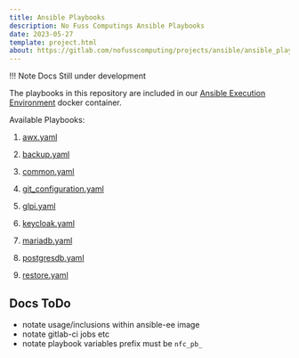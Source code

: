 ```yaml
---
title: Ansible Playbooks
description: No Fuss Computings Ansible Playbooks
date: 2023-05-27
template: project.html
about: https://gitlab.com/nofusscomputing/projects/ansible/ansible_playbooks
---
```


!!! Note
    Docs Still under development

The playbooks in this repository are included in our [Ansible Execution Environment](../../execution_environment/index.md) docker container.

Available Playbooks:

1. [awx.yaml](awx.md) 

1. [backup.yaml](backup/index.md)

1. [common.yaml](common.md)

1. [git_configuration.yaml](git_configuration.md)

1. [glpi.yaml](glpi.md)

1. [keycloak.yaml](keycloak.md)

1. [mariadb.yaml](mariadb.md)

1. [postgresdb.yaml](postgresdb.md)

1. [restore.yaml](restore/index.md)


## Docs ToDo

- notate usage/inclusions within ansible-ee image
- notate gitlab-ci jobs etc
- notate playbook variables prefix must be `nfc_pb_`